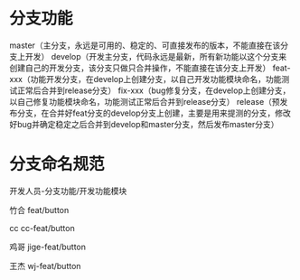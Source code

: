 # 分支功能

master（主分支，永远是可用的、稳定的、可直接发布的版本，不能直接在该分支上开发）
develop（开发主分支，代码永远是最新，所有新功能以这个分支来创建自己的开发分支，该分支只做只合并操作，不能直接在该分支上开发）
feat-xxx（功能开发分支，在develop上创建分支，以自己开发功能模块命名，功能测试正常后合并到release分支）
fix-xxx（bug修复分支，在develop上创建分支，以自己修复功能模块命名，功能测试正常后合并到release分支）
release（预发布分支，在合并好feat分支的develop分支上创建，主要是用来提测的分支，修改好bug并确定稳定之后合并到develop和master分支，然后发布master分支）

# 分支命名规范
开发人员-分支功能/开发功能模块

竹合
feat/button

cc
cc-feat/button

鸡哥
jige-feat/button

王杰
wj-feat/button